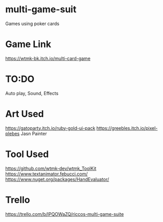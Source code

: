 # multi-game-suit
Games using poker cards

# Game Link
https://wtmk-bk.itch.io/multi-card-game 

# TO:DO
Auto play, Sound, Effects

# Art Used
https://gatoparty.itch.io/ruby-gold-ui-pack
https://greebles.itch.io/pixel-plebes
Jasn Painter

# Tool Used
https://github.com/wtmk-dev/wtmk_ToolKit
https://www.textanimator.febucci.com/
https://www.nuget.org/packages/HandEvaluator/

# Trello
https://trello.com/b/lPQOWaZQ/riccos-multi-game-suite
